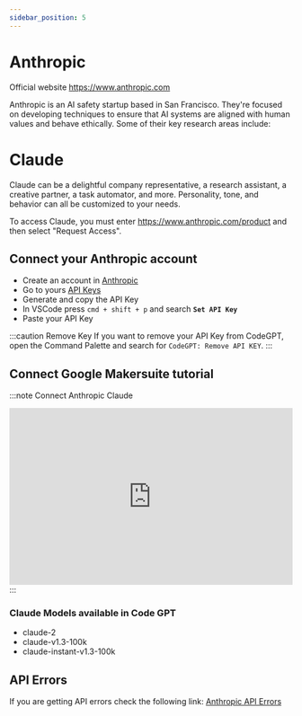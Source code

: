 ```yaml
---
sidebar_position: 5
---
```


# Anthropic
Official website https://www.anthropic.com

Anthropic is an AI safety startup based in San Francisco. They're focused on developing techniques to ensure that AI systems are aligned with human values and behave ethically.
Some of their key research areas include:

# Claude
Claude can be a delightful company representative, a research assistant, a creative partner, a task automator, and more. Personality, tone, and behavior can all be customized to your needs.

To access Claude, you must enter https://www.anthropic.com/product and then select "Request Access".

## Connect your Anthropic account
- Create an account in [Anthropic](https://console.anthropic.com/)
- Go to yours [API Keys](https://console.anthropic.com/account/keys)
- Generate and copy the API Key
- In VSCode press ```cmd + shift + p``` and search **`Set API Key`**
- Paste your API Key

:::caution Remove Key
If you want to remove your API Key from CodeGPT, open the Command Palette and search for `CodeGPT: Remove API KEY`.
:::

## Connect Google Makersuite tutorial
:::note Connect Anthropic Claude
<iframe width="100%" height="315" src="https://www.youtube.com/embed/1Xs1QVKhmZ8?si=IZHm0mZlO_8hGStT" title="YouTube video player" frameborder="0" allow="accelerometer; autoplay; clipboard-write; encrypted-media; gyroscope; picture-in-picture; web-share" allowfullscreen></iframe>
:::

### Claude Models available in Code GPT
- claude-2
- claude-v1.3-100k
- claude-instant-v1.3-100k

## API Errors
If you are getting API errors check the following link: [Anthropic API Errors](https://docs.anthropic.com/claude/reference/errors-and-rate-limits)
